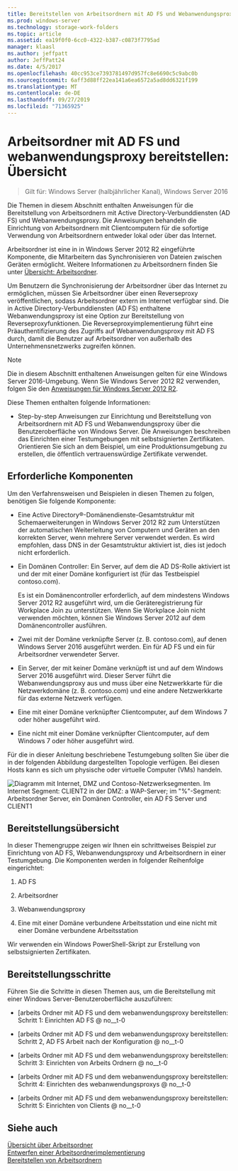 ```yaml
---
title: Bereitstellen von Arbeitsordnern mit AD FS und Webanwendungsproxy
ms.prod: windows-server
ms.technology: storage-work-folders
ms.topic: article
ms.assetid: ea19f0f0-6cc0-4322-b387-c0873f7795ad
manager: klaasl
ms.author: jeffpatt
author: JeffPatt24
ms.date: 4/5/2017
ms.openlocfilehash: 40cc953ce7393781497d957fc8e6690c5c9abc0b
ms.sourcegitcommit: 6aff3d88ff22ea141a6ea6572a5ad8dd6321f199
ms.translationtype: MT
ms.contentlocale: de-DE
ms.lasthandoff: 09/27/2019
ms.locfileid: "71365925"
---
```

# <a name="deploy-work-folders-with-ad-fs-and-web-application-proxy-overview"></a>Arbeitsordner mit AD FS und webanwendungsproxy bereitstellen: Übersicht

>Gilt für: Windows Server (halbjährlicher Kanal), Windows Server 2016

Die Themen in diesem Abschnitt enthalten Anweisungen für die Bereitstellung von Arbeitsordnern mit Active Directory-Verbunddiensten (AD FS) und Webanwendungsproxy. Die Anweisungen behandeln die Einrichtung von Arbeitsordnern mit Clientcomputern für die sofortige Verwendung von Arbeitsordnern entweder lokal oder über das Internet.  
  
Arbeitsordner ist eine in in Windows Server 2012 R2 eingeführte Komponente, die Mitarbeitern das Synchronisieren von Dateien zwischen Geräten ermöglicht. Weitere Informationen zu Arbeitsordnern finden Sie unter [Übersicht: Arbeitsordner](Work-Folders-Overview.md).  
  
Um Benutzern die Synchronisierung der Arbeitsordner über das Internet zu ermöglichen, müssen Sie Arbeitsordner über einen Reverseproxy veröffentlichen, sodass Arbeitsordner extern im Internet verfügbar sind. Die in Active Directory-Verbunddiensten (AD FS) enthaltene Webanwendungsproxy ist eine Option zur Bereitstellung von Reverseproxyfunktionen. Die Reverseproxyimplementierung führt eine Präauthentifizierung des Zugriffs auf Webanwendungsproxy mit AD FS durch, damit die Benutzer auf Arbeitsordner von außerhalb des Unternehmensnetzwerks zugreifen können. 

> [!NOTE]
>   Die in diesem Abschnitt enthaltenen Anweisungen gelten für eine Windows Server 2016-Umgebung. Wenn Sie Windows Server 2012 R2 verwenden, folgen Sie den [Anweisungen für Windows Server 2012 R2](https://technet.microsoft.com/library/dn747208(v=ws.11).aspx).
  
Diese Themen enthalten folgende Informationen:  
  
-   Step-by-step Anweisungen zur Einrichtung und Bereitstellung von Arbeitsordnern mit AD FS und Webanwendungsproxy über die Benutzeroberfläche von Windows Server. Die Anweisungen beschreiben das Einrichten einer Testumgebungen mit selbstsignierten Zertifikaten. Orientieren Sie sich an dem Beispiel, um eine Produktionsumgebung zu erstellen, die öffentlich vertrauenswürdige Zertifikate verwendet.  
  
## <a name="prerequisites"></a>Erforderliche Komponenten  
Um den Verfahrensweisen und Beispielen in diesen Themen zu folgen, benötigen Sie folgende Komponente:  
  
-   Eine Active Directory®-Domänendienste-Gesamtstruktur mit Schemaerweiterungen in Windows Server 2012 R2 zum Unterstützen der automatischen Weiterleitung von Computern und Geräten an den korrekten Server, wenn mehrere Server verwendet werden. Es wird empfohlen, dass DNS in der Gesamtstruktur aktiviert ist, dies ist jedoch nicht erforderlich.  
  
-   Ein Domänen Controller: Ein Server, auf dem die AD DS-Rolle aktiviert ist und der mit einer Domäne konfiguriert ist (für das Testbeispiel contoso.com).  
  
    Es ist ein Domänencontroller erforderlich, auf dem mindestens Windows Server 2012 R2 ausgeführt wird, um die Geräteregistrierung für Workplace Join zu unterstützen. Wenn Sie Workplace Join nicht verwenden möchten, können Sie Windows Server 2012 auf dem Domänencontroller ausführen.  
  
-   Zwei mit der Domäne verknüpfte Server (z. B. contoso.com), auf denen Windows Server 2016 ausgeführt werden. Ein für AD FS und ein für Arbeitsordner verwendeter Server.  
  
-   Ein Server, der mit keiner Domäne verknüpft ist und auf dem Windows Server 2016 ausgeführt wird. Dieser Server führt die Webanwendungsproxy aus und muss über eine Netzwerkkarte für die Netzwerkdomäne (z. B. contoso.com) und eine andere Netzwerkkarte für das externe Netzwerk verfügen.  
  
-   Eine mit einer Domäne verknüpfter Clientcomputer, auf dem Windows 7 oder höher ausgeführt wird.  
  
-   Eine nicht mit einer Domäne verknüpfter Clientcomputer, auf dem Windows 7 oder höher ausgeführt wird.  
  
Für die in dieser Anleitung beschriebene Testumgebung sollten Sie über die in der folgenden Abbildung dargestellten Topologie verfügen. Bei diesen Hosts kann es sich um physische oder virtuelle Computer (VMs) handeln. 
  
![Diagramm mit Internet, DMZ und Contoso-Netzwerksegmenten. Im Internet Segment: CLIENT2 in der DMZ: a WAP-Server; im "%"-Segment: Arbeitsordner Server, ein Domänen Controller, ein AD FS Server und CLIENT1](media/deploy-work-folders-adfs/WF_ADFS_WAP_Diagram.png)

## <a name="deployment-overview"></a>Bereitstellungsübersicht  
In dieser Themengruppe zeigen wir Ihnen ein schrittweises Beispiel zur Einrichtung von AD FS, Webanwendungsproxy und Arbeitsordnern in einer Testumgebung. Die Komponenten werden in folgender Reihenfolge eingerichtet:  
  
1.  AD FS  
  
2.  Arbeitsordner  
  
3.  Webanwendungsproxy  
  
4.  Eine mit einer Domäne verbundene Arbeitsstation und eine nicht mit einer Domäne verbundene Arbeitsstation  
  
Wir verwenden ein Windows PowerShell-Skript zur Erstellung von selbstsignierten Zertifikaten.  
  
## <a name="deployment-steps"></a>Bereitstellungsschritte  
Führen Sie die Schritte in diesen Themen aus, um die Bereitstellung mit einer Windows Server-Benutzeroberfläche auszuführen:  
  
-   [arbeits Ordner mit AD FS und dem webanwendungsproxy bereitstellen: Schritt 1: Einrichten AD FS @ no__t-0  
  
-   [arbeits Ordner mit AD FS und dem webanwendungsproxy bereitstellen: Schritt 2, AD FS Arbeit nach der Konfiguration @ no__t-0  
  
-   [arbeits Ordner mit AD FS und dem webanwendungsproxy bereitstellen: Schritt 3: Einrichten von Arbeits Ordnern @ no__t-0  
  
-   [arbeits Ordner mit AD FS und dem webanwendungsproxy bereitstellen: Schritt 4: Einrichten des webanwendungsproxys @ no__t-0  
  
-   [arbeits Ordner mit AD FS und dem webanwendungsproxy bereitstellen: Schritt 5: Einrichten von Clients @ no__t-0  

## <a name="see-also"></a>Siehe auch  
[Übersicht über Arbeitsordner](Work-Folders-Overview.md)  
[Entwerfen einer Arbeitsordnerimplementierung](Plan-Work-Folders.md)  
[Bereitstellen von Arbeitsordnern](Deploy-Work-Folders.md)  
  


